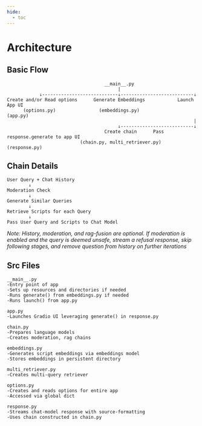 ```yaml
---
hide:
  - toc
---
```


# Architecture

## Basic Flow

                                        __main__.py
                                             |
                ↓----------------------------↓---------------------------↓
    Create and/or Read options      Generate Embeddings            Launch App UI
          (options.py)                (embeddings.py)                (app.py)
                                                                         |
                                             ↓---------------------------↓
                                        Create chain      Pass response.generate to app UI
                               (chain.py, multi_retriever.py)      (response.py)

## Chain Details

    User Query + Chat History
            ↓
    Moderation Check
            ↓
    Generate Similar Queries
            ↓
    Retrieve Scripts for each Query
            ↓
    Pass User Query and Scripts to Chat Model

_Note: History, moderation, and rag-fusion are optional. If moderation is enabled and the query is deemed unsafe, stream a refusal response, skip following stages, and remove question from history on further iterations_

## Src Files

    __main__.py
    -Entry point of app
    -Sets up resources and directories if needed
    -Runs generate() from embeddings.py if needed
    -Runs launch() from app.py

    app.py
    -Launches Gradio UI leveraging generate() in response.py

    chain.py
    -Prepares language models
    -Creates moderation, rag chains

    embeddings.py
    -Generates script embeddings via embeddings model
    -Stores embeddings in persistent directory

    multi_retriever.py
    -Creates multi-query retriever

    options.py
    -Creates and reads options for entire app
    -Accessed via global dict

    response.py
    -Streams chat-model response with source-formatting
    -Uses chain constructed in chain.py
